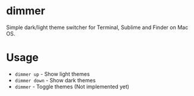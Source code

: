 dimmer
======

Simple dark/light theme switcher for Terminal, Sublime and Finder on Mac OS.


# Usage
* `dimmer up` - Show light themes
* `dimmer down` - Show dark themes
* `dimmer` - Toggle themes (Not implemented yet)
